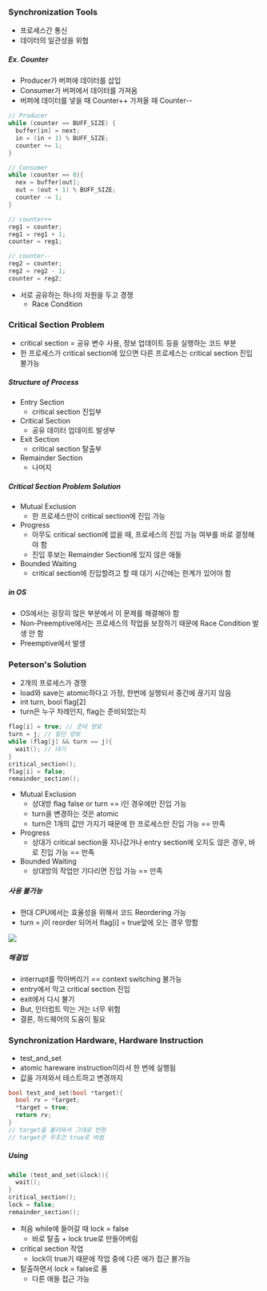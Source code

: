 ### Synchronization Tools

- 프로세스간 통신
- 데이터의 일관성을 위협

##### Ex. Counter

- Producer가 버퍼에 데이터를 삽입
- Consumer가 버퍼에서 데이터를 가져옴
- 버퍼에 데이터를 넣을 때 Counter++ 가져올 때 Counter--

```c++
// Producer
while (counter == BUFF_SIZE) {
  buffer[in] = next;
  in = (in + 1) % BUFF_SIZE;
  counter += 1;
}

// Consumer
while (counter == 0){
  nex = buffer[out];
  out = (out + 1) % BUFF_SIZE;
  counter -= 1;
}
```

```c++
// counter++
reg1 = counter;
reg1 = reg1 + 1;
counter = reg1;

// counter--
reg2 = counter;
reg2 = reg2 - 1;
counter = reg2;
```

- 서로 공유하는 하나의 자원을 두고 경쟁
  - Race Condition

### Critical Section Problem

- critical section = 공유 변수 사용, 정보 업데이트 등을 실행하는 코드 부분
- 한 프로세스가 critical section에 있으면 다른 프로세스는 critical section 진입 불가능

##### Structure of Process

- Entry Section
  - critical section 진입부
- Critical Section
  - 공유 데이터 업데이트 발생부
- Exit Section
  - critical section 탈출부
- Remainder Section
  - 나머지

##### Critical Section Problem Solution

- Mutual Exclusion
  - 한 프로세스만이 critical section에 진입 가능
- Progress
  - 아무도 critical section에 없을 때, 프로세스의 진입 가능 여부를 바로 결정해야 함
  - 진입 후보는 Remainder Section에 있지 않은 애들
- Bounded Waiting
  - critical section에 진입할려고 할 때 대기 시간에는 한계가 있어야 함

##### in OS

- OS에서는 굉장히 많은 부분에서 이 문제를 해결해야 함
- Non-Preemptive에서는 프로세스의 작업을 보장하기 때문에 Race Condition 발생 안 함
- Preemptive에서 발생

### Peterson's Solution

- 2개의 프로세스가 경쟁
- load와 save는 atomic하다고 가정, 한번에 실행되서 중간에 끊기지 않음
- int turn, bool flag[2]
- turn은 누구 차례인지, flag는 준비되었는지

```c++
flag[i] = true; // 준비 완료
turn = j; // 일단 양보
while (flag[j] && turn == j){
  wait(); // 대기
}
critical_section();
flag[i] = false;
remainder_section();
```

- Mutual Exclusion
  - 상대방 flag false or turn == i인 경우에만 진입 가능
  - turn을 변경하는 것은 atomic
  - turn은 1개의 값만 가지기 때문에 한 프로세스만 진입 가능 == 만족
- Progress
  - 상대가 critical section을 지나갔거나 entry section에 오지도 않은 경우, 바로 진입 가능 == 만족
- Bounded Waiting
  - 상대방의 작업만 기다리면 진입 가능 == 만족

##### 사용 불가능

- 현대 CPU에서는 효율성을 위해서 코드 Reordering 가능
- turn = j이 reorder 되어서 flag[i] = true앞에 오는 경우 망함

<img src="https://github.com/L-Hyun/L-Hyun.github.io/blob/main/assets/OS/11-1.png?raw=true" />

##### 해결법

- interrupt를 막아버리기 == context switching 불가능
- entry에서 막고 critical section 진입
- exit에서 다시 불기
- But, 인터럽트 막는 거는 너무 위험
- 결론, 하드웨어의 도움이 필요

### Synchronization Hardware, Hardware Instruction

- test_and_set
- atomic hareware instruction이라서 한 번에 실행됨
- 값을 가져와서 테스트하고 변경까지

```c++
bool test_and_set(bool *target){
  bool rv = *target;
  *target = true;
  return rv;
}
// target을 불러와서 그대로 반환
// target은 무조건 true로 바뀜
```

##### Using

```c++
while (test_and_set(&lock)){
  wait();
}
critical_section();
lock = false;
remainder_section();
```

- 처음 while에 들어갈 때 lock = false
  - 바로 탈출 + lock true로 만들어버림
- critical section 작업
  - lock이 true기 때문에 작업 중에 다른 애가 접근 불가능
- 탈출하면서 lock = false로 품
  - 다른 애들 접근 가능
